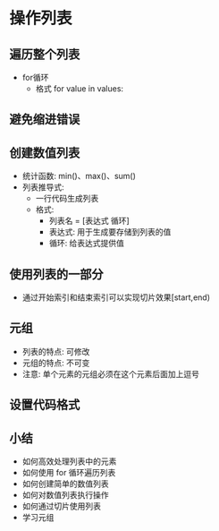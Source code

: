 # 操作列表

## 遍历整个列表
- for循环
  - 格式 for value in values:

## 避免缩进错误

## 创建数值列表

- 统计函数: min()、max()、sum()
- 列表推导式:
  - 一行代码生成列表
  - 格式:
    - 列表名 = [表达式 循环]
    - 表达式: 用于生成要存储到列表的值
    - 循环: 给表达式提供值

## 使用列表的一部分

- 通过开始索引和结束索引可以实现切片效果[start,end)

## 元组

- 列表的特点: 可修改
- 元组的特点: 不可变
- 注意: 单个元素的元组必须在这个元素后面加上逗号

## 设置代码格式

## 小结

- 如何高效处理列表中的元素
- 如何使用 for 循环遍历列表
- 如何创建简单的数值列表
- 如何对数值列表执行操作
- 如何通过切片使用列表
- 学习元组

